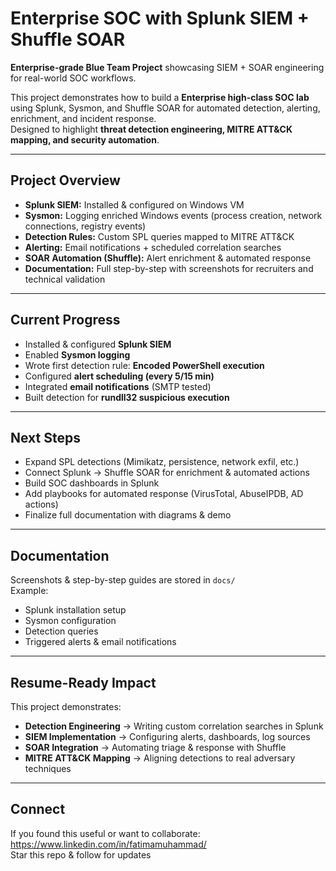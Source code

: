 # Enterprise SOC with Splunk SIEM + Shuffle SOAR

**Enterprise-grade Blue Team Project** showcasing SIEM + SOAR engineering for real-world SOC workflows.

This project demonstrates how to build a **Enterprise high-class SOC lab** using Splunk, Sysmon, and Shuffle SOAR for automated detection, alerting, enrichment, and incident response.  
Designed to highlight **threat detection engineering, MITRE ATT&CK mapping, and security automation**.

---

## Project Overview

- **Splunk SIEM:** Installed & configured on Windows VM  
- **Sysmon:** Logging enriched Windows events (process creation, network connections, registry events)  
- **Detection Rules:** Custom SPL queries mapped to MITRE ATT&CK  
- **Alerting:** Email notifications + scheduled correlation searches  
- **SOAR Automation (Shuffle):** Alert enrichment & automated response  
- **Documentation:** Full step-by-step with screenshots for recruiters and technical validation  

---

## Current Progress

- Installed & configured **Splunk SIEM**  
- Enabled **Sysmon logging**  
- Wrote first detection rule: **Encoded PowerShell execution**  
- Configured **alert scheduling (every 5/15 min)**  
- Integrated **email notifications** (SMTP tested)  
- Built detection for **rundll32 suspicious execution**  

---

## Next Steps

- Expand SPL detections (Mimikatz, persistence, network exfil, etc.)  
- Connect Splunk → Shuffle SOAR for enrichment & automated actions  
- Build SOC dashboards in Splunk  
- Add playbooks for automated response (VirusTotal, AbuseIPDB, AD actions)  
- Finalize full documentation with diagrams & demo  

---

##  Documentation

Screenshots & step-by-step guides are stored in `docs/`  
Example:  
- Splunk installation setup  
- Sysmon configuration  
- Detection queries  
- Triggered alerts & email notifications  

---

## Resume-Ready Impact

This project demonstrates:  

- **Detection Engineering** → Writing custom correlation searches in Splunk  
- **SIEM Implementation** → Configuring alerts, dashboards, log sources  
- **SOAR Integration** → Automating triage & response with Shuffle  
- **MITRE ATT&CK Mapping** → Aligning detections to real adversary techniques  

---

##  Connect

If you found this useful or want to collaborate:  
https://www.linkedin.com/in/fatimamuhammad/  
Star this repo & follow for updates
